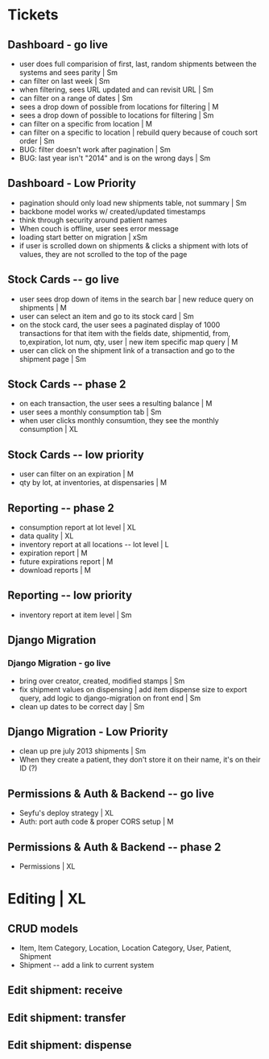 # Tickets

## Dashboard - go live
* user does full comparision of first, last, random shipments between the systems and sees parity | Sm
* can filter on last week | Sm
* when filtering, sees URL updated and can revisit URL | Sm
* can filter on a range of dates | Sm
* sees a drop down of possible from locations for filtering | M
* sees a drop down of possible to locations for filtering | Sm
* can filter on a specific from location | M
* can filter on a specific to location | rebuild query because of couch sort order | Sm
* BUG:  filter doesn't work after pagination | Sm
* BUG: last year isn't "2014" and is on the wrong days | Sm

## Dashboard - Low Priority
* pagination should only load new shipments table, not summary | Sm
* backbone model works w/ created/updated timestamps
* think through security around patient names
* When couch is offline, user sees error message
* loading start better on migration | xSm
* if user is scrolled down on shipments & clicks a shipment with lots of values, they are not scrolled to the top of the page

## Stock Cards -- go live
* user sees drop down of items in the search bar | new reduce query on shipments | M
* user can select an item and go to its stock card | Sm
* on the stock card, the user sees a paginated display of 1000 transactions for that item with the fields date, shipmentid, from, to,expiration, lot num, qty, user | new item specific map query | M
* user can click on the shipment link of a transaction and go to the shipment page | Sm

## Stock Cards -- phase 2
* on each transaction, the user sees a resulting balance | M
* user sees a monthly consumption tab | Sm
* when user clicks monthly consumtion, they see the monthly consumption | XL

## Stock Cards -- low priority
* user can filter on an expiration | M
* qty by lot, at inventories, at dispensaries | M

## Reporting -- phase 2
* consumption report at lot level | XL
* data quality | XL
* inventory report at all locations -- lot level | L
* expiration report | M
* future expirations report | M
* download reports | M

## Reporting -- low priority
* inventory report at item level | Sm

## Django Migration
### Django Migration - go live
* bring over creator, created, modified stamps | Sm
* fix shipment values on dispensing | add item dispense size to export query, add logic to django-migration on front end | Sm
* clean up dates to be correct day  | Sm

## Django Migration - Low Priority
* clean up pre july 2013 shipments | Sm
* When they create a patient, they don't store it on their name, it's on their ID (?)

## Permissions & Auth & Backend -- go live
* Seyfu's deploy strategy | XL
* Auth: port auth code & proper CORS setup | M

## Permissions & Auth & Backend -- phase 2
* Permissions | XL

# Editing | XL
## CRUD models
* Item, Item Category, Location, Location Category, User, Patient, Shipment
* Shipment -- add a link to current system
## Edit shipment: receive
## Edit shipment: transfer
## Edit shipment: dispense
